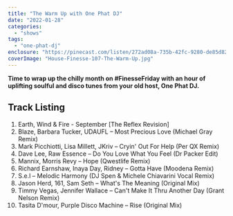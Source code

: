```yaml
---
title: "The Warm Up with One Phat DJ"
date: "2022-01-28"
categories: 
  - "shows"
tags: 
  - "one-phat-dj"
enclosure: "https://pinecast.com/listen/272ad08a-735b-42fc-9280-de85d82c844a.mp3 143645283 audio/mpeg "
coverImage: "House-Finesse-107-The-Warm-Up.jpg"
---
```


**Time to wrap up the chilly month on #FinesseFriday with an hour of uplifting soulful and disco tunes from your old host, One Phat DJ.**

## Track Listing

1. Earth, Wind & Fire - September \[The Reflex Revision\]
2. Blaze, Barbara Tucker, UDAUFL – Most Precious Love (Michael Gray Remix)
3. Mark Picchiotti, Lisa Millett, JKriv – Cryin' Out For Help (Per QX Remix)
4. Dave Lee, Raw Essence – Do You Love What You Feel (Dr Packer Edit)
5. Mannix, Morris Revy – Hope (Qwestlife Remix)
6. Richard Earnshaw, Inaya Day, Ridney – Gotta Have (Moodena Remix)
7. S.e.l – Melodic Harmony (DJ Spen & Michele Chiavarini Vocal Remix)
8. Jason Herd, 161, Sam Seth – What's The Meaning (Original Mix)
9. Timmy Vegas, Jennifer Wallace – Can't Make It Thru Another Day (Grant Nelson Remix)
10. Tasita D'mour, Purple Disco Machine – Rise (Original Mix)
